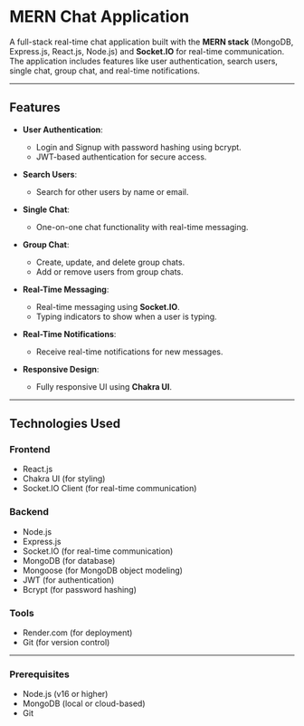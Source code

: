 # MERN Chat Application

A full-stack real-time chat application built with the **MERN stack** (MongoDB, Express.js, React.js, Node.js) and **Socket.IO** for real-time communication. The application includes features like user authentication, search users, single chat, group chat, and real-time notifications.

---

## Features

- **User Authentication**:
  - Login and Signup with password hashing using bcrypt.
  - JWT-based authentication for secure access.

- **Search Users**:
  - Search for other users by name or email.

- **Single Chat**:
  - One-on-one chat functionality with real-time messaging.

- **Group Chat**:
  - Create, update, and delete group chats.
  - Add or remove users from group chats.

- **Real-Time Messaging**:
  - Real-time messaging using **Socket.IO**.
  - Typing indicators to show when a user is typing.

- **Real-Time Notifications**:
  - Receive real-time notifications for new messages.

- **Responsive Design**:
  - Fully responsive UI using **Chakra UI**.

---

## Technologies Used

### Frontend
- React.js
- Chakra UI (for styling)
- Socket.IO Client (for real-time communication)

### Backend
- Node.js
- Express.js
- Socket.IO (for real-time communication)
- MongoDB (for database)
- Mongoose (for MongoDB object modeling)
- JWT (for authentication)
- Bcrypt (for password hashing)

### Tools
- Render.com (for deployment)
- Git (for version control)

---


### Prerequisites
- Node.js (v16 or higher)
- MongoDB (local or cloud-based)
- Git

